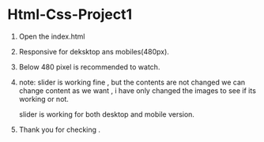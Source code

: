 # Html-Css-Project1

1. Open the index.html 

2. Responsive for deksktop ans mobiles(480px).

3. Below 480 pixel is recommended to watch.

4. note: slider is working fine , but the contents are not changed we can change content as we  want ,
   i have only changed the images to see if its working or not.

   slider is working for both desktop and mobile version.

5. Thank you for checking .
    